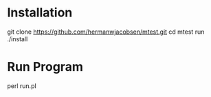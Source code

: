 # Installation

git clone https://github.com/hermanwjacobsen/mtest.git
cd mtest
run ./install

# Run Program

perl run.pl
